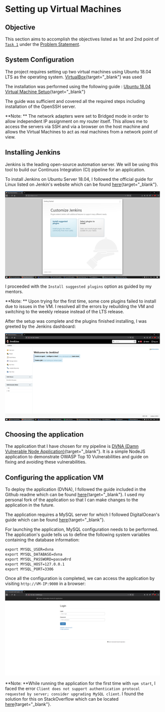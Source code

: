 # Setting up Virtual Machines

## Objective

This section aims to accomplish the objectives listed as 1st and 2nd point of [`Task 1`](../problem-statement/#task-1) under the [Problem Statement](../problem-statement).

## System Configuration

The project requires setting up two virtual machines using Ubuntu 18.04 LTS as the operating system. [VirtualBox](https://www.virtualbox.org/){target="_blank"} was used  

The installation was performed using the following guide : [Ubuntu 18.04 Virtual Machine Setup](https://codebots.com/library/techies/ubuntu-18-04-virtual-machine-setup){target="_blank"}

The guide was sufficient and covered all the required steps including installation of the OpenSSH server. 

**Note: ** The network adapters were set to Bridged mode in order to allow independent IP assignment on my router itself. This allows me to access the servers via SSH and via a browser on the host machine and allows the Virtual Machines to act as real machines from a network point of view.

## Installing Jenkins

Jenkins is the leading open-source automation server. We will be using this tool to build our Continuos Integration (CI) pipeline for an application.

To install Jenkins on Ubuntu Server 18.04, I followed the official guide for Linux listed on Jenkin's website which can be found [here](https://www.jenkins.io/doc/book/installing/linux/#debianubuntu){target="_blank"}.

![Jenkins Setup](images/Jenkins.png)

I proceeded with the `Install suggested plugins` option as guided by my mentors. 

**Note: ** Upon trying for the first time, some core plugins failed to install due to issues in the VM. I resolved all the errors by rebuilding the VM and switching to the weekly release instead of the LTS release.

After the setup was complete and the plugins finished installing, I was greeted by the Jenkins dashboard:

![Jenkins Dashboard](images/Jenkins-dashboard.png)

## Choosing the application

The application that I have chosen for my pipeline is [DVNA (Damn Vulnerable Node Application)](https://github.com/appsecco/dvna){target="_blank"}. It is a simple NodeJS application to demonstrate OWASP Top 10 Vulnerabilities and guide on fixing and avoiding these vulnerabilities. 

## Configuring the application VM

To deploy the application (DVNA), I followed the guide included in the Github readme which can be found [here](https://github.com/appsecco/dvna#manual-setup){target="_blank"}. I used my personal fork of the application so that I can make changes to the application in the future.

The application requires a MySQL server for which I followed DigitalOcean's guide which can be found [here](https://www.digitalocean.com/community/tutorials/how-to-install-mysql-on-ubuntu-18-04){target="_blank"}.

For launching the application, MySQL configuration needs to be performed. The application's guide tells us to define the following system variables containing the database information:

```
export MYSQL_USER=dvna
export MYSQL_DATABASE=dvna
export MYSQL_PASSWORD=passw0rd
export MYSQL_HOST=127.0.0.1
export MYSQL_PORT=3306
```

Once all the configuration is completed, we can access the application by visiting `http://VM-IP:9000` in a browser:

![DVNA Deployed!](images/DVNA.png)

**Note: **While running the application for the first time with `npm start`, I faced the error `Client does not support authentication protocol requested by server; consider upgrading MySQL client`. I found the solution for this on StackOverflow which can be located [here](https://stackoverflow.com/questions/50093144/mysql-8-0-client-does-not-support-authentication-protocol-requested-by-server){target="_blank"}. 